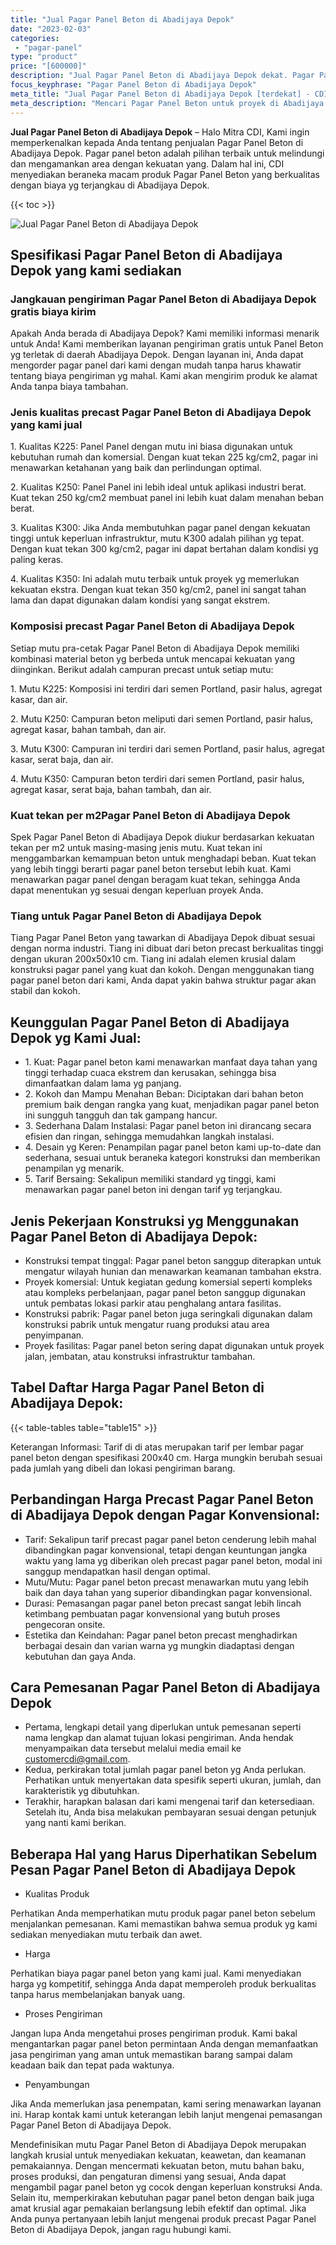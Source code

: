 ```yaml
---
title: "Jual Pagar Panel Beton di Abadijaya Depok"
date: "2023-02-03"
categories:
 - "pagar-panel"
type: "product"
price: "[600000]"
description: "Jual Pagar Panel Beton di Abadijaya Depok dekat. Pagar Panel Beton ini biasanya digunakan dalam project pembangunan sebagai pagar pengamanan yang kuat dan awet. Hubungi kami untuk informasi lebih lanjut."
focus_keyphrase: "Pagar Panel Beton di Abadijaya Depok"
meta_title: "Jual Pagar Panel Beton di Abadijaya Depok [terdekat] - CDI"
meta_description: "Mencari Pagar Panel Beton untuk proyek di Abadijaya Depok? Kami menawarkan Pagar Panel Beton berkualitas untuk pagar lahan. Dapatkan penawaran terbaik sekarang."
---
```


**Jual Pagar Panel Beton di Abadijaya Depok** – Halo Mitra CDI, Kami ingin memperkenalkan kepada Anda tentang penjualan Pagar Panel Beton di Abadijaya Depok. Pagar panel beton adalah pilihan terbaik untuk melindungi dan mengamankan area dengan kekuatan yang. Dalam hal ini, CDI menyediakan beraneka macam produk Pagar Panel Beton yang berkualitas dengan biaya yg terjangkau di Abadijaya Depok.

{{< toc >}}

![Jual Pagar Panel Beton di Abadijaya Depok](/images/pagar-panel/pagar-panel-26.jpg)

## Spesifikasi Pagar Panel Beton di Abadijaya Depok yang kami sediakan

### Jangkauan pengiriman Pagar Panel Beton di Abadijaya Depok gratis biaya kirim

Apakah Anda berada di Abadijaya Depok? Kami memiliki informasi menarik untuk Anda! Kami memberikan layanan pengiriman gratis untuk Panel Beton yg terletak di daerah Abadijaya Depok. Dengan layanan ini, Anda dapat mengorder pagar panel dari kami dengan mudah tanpa harus khawatir tentang biaya pengiriman yg mahal. Kami akan mengirim produk ke alamat Anda tanpa biaya tambahan.

### Jenis kualitas precast Pagar Panel Beton di Abadijaya Depok yang kami jual

1\. Kualitas K225: Panel Panel dengan mutu ini biasa digunakan untuk kebutuhan rumah dan komersial. Dengan kuat tekan 225 kg/cm2, pagar ini menawarkan ketahanan yang baik dan perlindungan optimal.  

2\. Kualitas K250: Panel Panel ini lebih ideal untuk aplikasi industri berat. Kuat tekan 250 kg/cm2 membuat panel ini lebih kuat dalam menahan beban berat.  

3\. Kualitas K300: Jika Anda membutuhkan pagar panel dengan kekuatan tinggi untuk keperluan infrastruktur, mutu K300 adalah pilihan yg tepat. Dengan kuat tekan 300 kg/cm2, pagar ini dapat bertahan dalam kondisi yg paling keras.  

4\. Kualitas K350: Ini adalah mutu terbaik untuk proyek yg memerlukan kekuatan ekstra. Dengan kuat tekan 350 kg/cm2, panel ini sangat tahan lama dan dapat digunakan dalam kondisi yang sangat ekstrem.

### Komposisi precast Pagar Panel Beton di Abadijaya Depok

Setiap mutu pra-cetak Pagar Panel Beton di Abadijaya Depok memiliki kombinasi material beton yg berbeda untuk mencapai kekuatan yang diinginkan. Berikut adalah campuran precast untuk setiap mutu:

1\. Mutu K225: Komposisi ini terdiri dari semen Portland, pasir halus, agregat kasar, dan air.

2\. Mutu K250: Campuran beton meliputi dari semen Portland, pasir halus, agregat kasar, bahan tambah, dan air.

3\. Mutu K300: Campuran ini terdiri dari semen Portland, pasir halus, agregat kasar, serat baja, dan air.

4\. Mutu K350: Campuran beton terdiri dari semen Portland, pasir halus, agregat kasar, serat baja, bahan tambah, dan air.

### Kuat tekan per m2Pagar Panel Beton di Abadijaya Depok

Spek Pagar Panel Beton di Abadijaya Depok diukur berdasarkan kekuatan tekan per m2 untuk masing-masing jenis mutu. Kuat tekan ini menggambarkan kemampuan beton untuk menghadapi beban. Kuat tekan yang lebih tinggi berarti pagar panel beton tersebut lebih kuat. Kami menawarkan pagar panel dengan beragam kuat tekan, sehingga Anda dapat menentukan yg sesuai dengan keperluan proyek Anda.

### Tiang untuk Pagar Panel Beton di Abadijaya Depok

Tiang Pagar Panel Beton yang tawarkan di Abadijaya Depok dibuat sesuai dengan norma industri. Tiang ini dibuat dari beton precast berkualitas tinggi dengan ukuran 200x50x10 cm. Tiang ini adalah elemen krusial dalam konstruksi pagar panel yang kuat dan kokoh. Dengan menggunakan tiang pagar panel beton dari kami, Anda dapat yakin bahwa struktur pagar akan stabil dan kokoh.

## Keunggulan Pagar Panel Beton di Abadijaya Depok yg Kami Jual:

*   1\. Kuat: Pagar panel beton kami menawarkan manfaat daya tahan yang tinggi terhadap cuaca ekstrem dan kerusakan, sehingga bisa dimanfaatkan dalam lama yg panjang.
*   2\. Kokoh dan Mampu Menahan Beban: Diciptakan dari bahan beton premium baik dengan rangka yang kuat, menjadikan pagar panel beton ini sungguh tangguh dan tak gampang hancur.
*   3\. Sederhana Dalam Instalasi: Pagar panel beton ini dirancang secara efisien dan ringan, sehingga memudahkan langkah instalasi.
*   4\. Desain yg Keren: Penampilan pagar panel beton kami up-to-date dan sederhana, sesuai untuk beraneka kategori konstruksi dan memberikan penampilan yg menarik.
*   5\. Tarif Bersaing: Sekalipun memiliki standard yg tinggi, kami menawarkan pagar panel beton ini dengan tarif yg terjangkau.

## Jenis Pekerjaan Konstruksi yg Menggunakan Pagar Panel Beton di Abadijaya Depok:

*   Konstruksi tempat tinggal: Pagar panel beton sanggup diterapkan untuk mengatur wilayah hunian dan menawarkan keamanan tambahan ekstra.
*   Proyek komersial: Untuk kegiatan gedung komersial seperti kompleks atau kompleks perbelanjaan, pagar panel beton sanggup digunakan untuk pembatas lokasi parkir atau penghalang antara fasilitas.
*   Konstruksi pabrik: Pagar panel beton juga seringkali digunakan dalam konstruksi pabrik untuk mengatur ruang produksi atau area penyimpanan.
*   Proyek fasilitas: Pagar panel beton sering dapat digunakan untuk proyek jalan, jembatan, atau konstruksi infrastruktur tambahan.

## Tabel Daftar Harga Pagar Panel Beton di Abadijaya Depok:

{{< table-tables table="table15" >}}

Keterangan Informasi: Tarif di di atas merupakan tarif per lembar pagar panel beton dengan spesifikasi 200x40 cm. Harga mungkin berubah sesuai pada jumlah yang dibeli dan lokasi pengiriman barang.

## Perbandingan Harga Precast Pagar Panel Beton di Abadijaya Depok dengan Pagar Konvensional:

*   Tarif: Sekalipun tarif precast pagar panel beton cenderung lebih mahal dibandingkan pagar konvensional, tetapi dengan keuntungan jangka waktu yang lama yg diberikan oleh precast pagar panel beton, modal ini sanggup mendapatkan hasil dengan optimal.
*   Mutu/Mutu: Pagar panel beton precast menawarkan mutu yang lebih baik dan daya tahan yang superior dibandingkan pagar konvensional.
*   Durasi: Pemasangan pagar panel beton precast sangat lebih lincah ketimbang pembuatan pagar konvensional yang butuh proses pengecoran onsite.
*   Estetika dan Keindahan: Pagar panel beton precast menghadirkan berbagai desain dan varian warna yg mungkin diadaptasi dengan kebutuhan dan gaya Anda.

## Cara Pemesanan Pagar Panel Beton di Abadijaya Depok

*   Pertama, lengkapi detail yang diperlukan untuk pemesanan seperti nama lengkap dan alamat tujuan lokasi pengiriman. Anda hendak menyampaikan data tersebut melalui media email ke customercdi@gmail.com.
*   Kedua, perkirakan total jumlah pagar panel beton yg Anda perlukan. Perhatikan untuk menyertakan data spesifik seperti ukuran, jumlah, dan karakteristik yg dibutuhkan.
*   Terakhir, harapkan balasan dari kami mengenai tarif dan ketersediaan. Setelah itu, Anda bisa melakukan pembayaran sesuai dengan petunjuk yang nanti kami berikan.

## Beberapa Hal yang Harus Diperhatikan Sebelum Pesan Pagar Panel Beton di Abadijaya Depok

*   Kualitas Produk

Perhatikan Anda memperhatikan mutu produk pagar panel beton sebelum menjalankan pemesanan. Kami memastikan bahwa semua produk yg kami sediakan menyediakan mutu terbaik dan awet.
*   Harga

Perhatikan biaya pagar panel beton yang kami jual. Kami menyediakan harga yg kompetitif, sehingga Anda dapat memperoleh produk berkualitas tanpa harus membelanjakan banyak uang.
*   Proses Pengiriman

Jangan lupa Anda mengetahui proses pengiriman produk. Kami bakal mengantarkan pagar panel beton permintaan Anda dengan memanfaatkan jasa pengiriman yang aman untuk memastikan barang sampai dalam keadaan baik dan tepat pada waktunya.
*   Penyambungan

Jika Anda memerlukan jasa penempatan, kami sering menawarkan layanan ini. Harap kontak kami untuk keterangan lebih lanjut mengenai pemasangan Pagar Panel Beton di Abadijaya Depok.

Mendefinisikan mutu Pagar Panel Beton di Abadijaya Depok merupakan langkah krusial untuk menyediakan kekuatan, keawetan, dan keamanan pemakaiannya. Dengan mencermati kekuatan beton, mutu bahan baku, proses produksi, dan pengaturan dimensi yang sesuai, Anda dapat mengambil pagar panel beton yg cocok dengan keperluan konstruksi Anda. Selain itu, memperkirakan kebutuhan pagar panel beton dengan baik juga amat krusial agar pemakaian berlangsung lebih efektif dan optimal. Jika Anda punya pertanyaan lebih lanjut mengenai produk precast Pagar Panel Beton di Abadijaya Depok, jangan ragu hubungi kami.